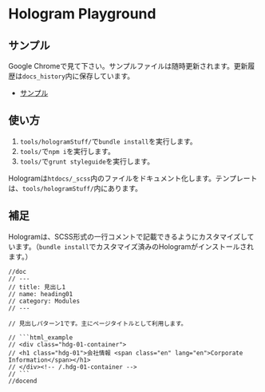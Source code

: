 # Hologram Playground


## サンプル

Google Chromeで見て下さい。サンプルファイルは随時更新されます。更新履歴は```docs_history```内に保存しています。

- [サンプル](http://hideki-a.github.io/hologram-playground/docs/styleguide/modules.html)

## 使い方

1. ```tools/hologramStuff/```で```bundle install```を実行します。
2. ```tools/```で```npm i```を実行します。
3. ```tools/```で```grunt styleguide```を実行します。

Hologramは```htdocs/_scss```内のファイルをドキュメント化します。テンプレートは、```tools/hologramStuff/```内にあります。

## 補足

Hologramは、SCSS形式の一行コメントで記載できるようにカスタマイズしています。（```bundle install```でカスタマイズ済みのHologramがインストールされます。）

	//doc
	// ---
	// title: 見出し1
	// name: heading01
	// category: Modules
	// ---

	// 見出しパターン1です。主にページタイトルとして利用します。

	// ```html_example
	// <div class="hdg-01-container">
	// <h1 class="hdg-01">会社情報 <span class="en" lang="en">Corporate Information</span></h1>
	// </div><!-- /.hdg-01-container -->
	// ```
	//docend

